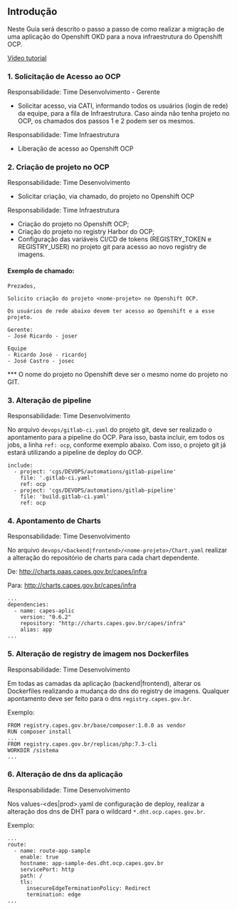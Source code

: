 ## Introdução

Neste Guia será descrito o passo a passo de como realizar a migração de uma aplicação do Openshift OKD para a nova infraestrutura do Openshift OCP.

[Vídeo tutorial](https://drive.google.com/file/d/1wh2OgwpNtp6l2QP5ZdacGpEMugcd6Uy1/view?usp=sharing)

### 1. Solicitação de Acesso ao OCP

Responsabilidade: Time Desenvolvimento - Gerente

- Solicitar acesso, via CATI, informando todos os usuários (login de rede) da equipe, para a fila de Infraestrutura. Caso ainda não tenha projeto no OCP, os chamados dos passos 1 e 2 podem ser os mesmos.

Responsabilidade: Time Infraestrutura

- Liberação de acesso ao Openshift OCP


### 2. Criação de projeto no OCP

Responsabilidade: Time Desenvolvimento

- Solicitar criação, via chamado, do projeto no Openshift OCP

Responsabilidade: Time Infraestrutura
- Criação do projeto no Openshift OCP;
- Criação do projeto no registry Harbor do OCP;
- Configuração das variáveis CI/CD de tokens (REGISTRY_TOKEN e REGISTRY_USER) no projeto git para acesso ao novo registry de imagens.

#### Exemplo de chamado:

```
Prezados,

Solicito criação do projeto <nome-projeto> no Openshift OCP.

Os usuários de rede abaixo devem ter acesso ao Openshift e a esse projeto.

Gerente: 
- José Ricardo - joser 

Equipe
- Ricardo José - ricardoj
- José Castro - josec 
```
*** O nome do projeto no Openshift deve ser o mesmo nome do projeto no GIT.


### 3. Alteração de pipeline

Responsabilidade: Time Desenvolvimento

No arquivo `devops/gitlab-ci.yaml` do projeto git, deve ser realizado o apontamento para a pipeline do OCP. Para isso, basta incluir, em todos os jobs, a linha `ref: ocp`, conforme exemplo abaixo. Com isso, o projeto git já estará utilizando a pipeline de deploy do OCP.

```
include:
  - project: 'cgs/DEVOPS/automations/gitlab-pipeline'
    file: '.gitlab-ci.yaml'
    ref: ocp
  - project: 'cgs/DEVOPS/automations/gitlab-pipeline'
    file: 'build.gitlab-ci.yaml'
    ref: ocp
```

### 4. Apontamento de Charts

Responsabilidade: Time Desenvolvimento

No arquivo `devops/<backend|frontend>/<nome-projeto>/Chart.yaml` realizar a alteração do repositório de charts para cada chart dependente.

De: http://charts.paas.capes.gov.br/capes/infra

Para: http://charts.capes.gov.br/capes/infra

```
...
dependencies:
  - name: capes-aplic
    version: "0.6.2"
    repository: "http://charts.capes.gov.br/capes/infra"
    alias: app
...
```

### 5. Alteração de registry de imagem nos Dockerfiles

Responsabilidade: Time Desenvolvimento

Em todas as camadas da aplicação (backend|frontend), alterar os Dockerfiles realizando a mudança do dns do registry de imagens. Qualquer apontamento deve ser feito para o dns `registry.capes.gov.br`.

Exemplo:
```
FROM registry.capes.gov.br/base/composer:1.0.0 as vendor
RUN composer install
...
FROM registry.capes.gov.br/replicas/php:7.3-cli
WORKDIR /sistema
...
```


### 6. Alteração de dns da aplicação

Responsabilidade: Time Desenvolvimento

Nos values-<des|prod>.yaml de configuração de deploy, realizar a alteração dos dns de DHT para o wildcard `*.dht.ocp.capes.gov.br`.

Exemplo:
```
...
route:
  - name: route-app-sample
    enable: true
    hostname: app-sample-des.dht.ocp.capes.gov.br
    servicePort: http
    path: /
    tls:
      insecureEdgeTerminationPolicy: Redirect
      termination: edge
...
```
